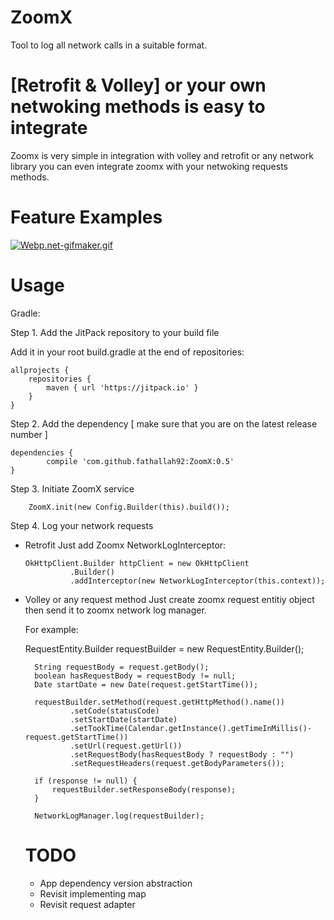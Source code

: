 # ZoomX

Tool to log all network calls in a suitable format.

# [Retrofit & Volley] or your own netwoking methods is easy to integrate

Zoomx is very simple in integration with volley and retrofit or any network library you can even integrate zoomx with your netwoking requests methods. 

# Feature Examples

[![Webp.net-gifmaker.gif](https://s17.postimg.org/8gz1mfrin/Webp.net-gifmaker.gif)](https://postimg.org/image/cq3rolurv/)

# Usage 

Gradle:

Step 1. Add the JitPack repository to your build file

Add it in your root build.gradle at the end of repositories:

	allprojects {
		repositories {
			maven { url 'https://jitpack.io' }
		}
	}
  
Step 2. Add the dependency [ make sure that you are on the latest release number ]

	dependencies {
	        compile 'com.github.fathallah92:ZoomX:0.5'
	}
  
Step 3. Initiate ZoomX service

        ZoomX.init(new Config.Builder(this).build());
	
Step 4. Log your network requests 
        
- Retrofit
	  Just add Zoomx NetworkLogInterceptor:
	  
	  OkHttpClient.Builder httpClient = new OkHttpClient
                .Builder()
                .addInterceptor(new NetworkLogInterceptor(this.context));
		
- Volley or any request method 
	  Just create zoomx request entitiy object then send it to zoomx network log manager. 
	  
	For example: 
	
	RequestEntity.Builder requestBuilder = new RequestEntity.Builder();
	
        String requestBody = request.getBody();
        boolean hasRequestBody = requestBody != null;
        Date startDate = new Date(request.getStartTime());

        requestBuilder.setMethod(request.getHttpMethod().name())
                .setCode(statusCode)
                .setStartDate(startDate)
                .setTookTime(Calendar.getInstance().getTimeInMillis()- request.getStartTime())
                .setUrl(request.getUrl())
                .setRequestBody(hasRequestBody ? requestBody : "")
                .setRequestHeaders(request.getBodyParameters());

        if (response != null) {
            requestBuilder.setResponseBody(response);
        }

        NetworkLogManager.log(requestBuilder);
        
  
  # TODO
  
  - App dependency version abstraction
  - Revisit implementing map
  - Revisit request adapter
  
